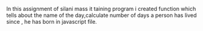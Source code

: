 In this assignment of silani mass it taining program  i created function which tells about the name of the day,calculate number of days a person has lived since , he has born in javascript file.
